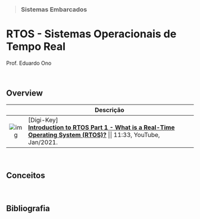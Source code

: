 > ### Sistemas Embarcados

# RTOS - Sistemas Operacionais de Tempo Real

Prof. Eduardo Ono

<br>

## Overview

  || Descrição |
  | :-: | --- |
  | ![img](https://img.youtube.com/vi/F321087yYy4/default.jpg) | [Digi-Key]<br> [**Introduction to RTOS Part 1 - What is a Real-Time Operating System (RTOS)?**](https://www.youtube.com/watch?v=F321087yYy4) \|\| 11:33, YouTube, Jan/2021.

<br>

## Conceitos

<br>

## Bibliografia

<br>
